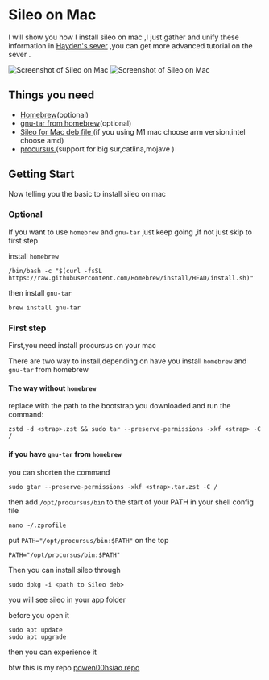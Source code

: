 # Sileo on Mac

I will show you how I install sileo on mac ,I just gather and unify these information in [Hayden's sever](https://discord.com/invite/qgqhUJsP) ,you can get more advanced tutorial on the sever .

![Screenshot of Sileo on Mac][1]
![Screenshot of Sileo on Mac][2]

## Things you need
- [Homebrew](https://brew.sh/)(optional)
- [gnu-tar from homebrew](https://formulae.brew.sh/formula/gnu-tar)(optional)
- [Sileo for Mac deb file ](https://github.com/powenn/Sileo-on-mac-/tree/main/sileo%20deb%20files) (if you using M1 mac choose arm version,intel choose amd)
- [procursus ](https://github.com/powenn/Sileo-on-mac-/tree/main/package)(support for big sur,catlina,mojave )

## Getting  Start

Now telling you the basic to install sileo on mac

### Optional

If you want to use `homebrew` and `gnu-tar` just keep going ,if not just skip to first step 

install `homebrew`
```
/bin/bash -c "$(curl -fsSL https://raw.githubusercontent.com/Homebrew/install/HEAD/install.sh)"
```
then install `gnu-tar`
```
brew install gnu-tar
```
### First step

First,you need install procursus on your mac 

There are two way to install,depending on have you install `homebrew` and `gnu-tar` from homebrew  

#### The way without `homebrew`

replace <strap> with the path to the bootstrap you downloaded and run the command: 
```
zstd -d <strap>.zst && sudo tar --preserve-permissions -xkf <strap> -C /
```
#### if you have `gnu-tar` from `homebrew` 

you can shorten the command 
```
sudo gtar --preserve-permissions -xkf <strap>.tar.zst -C /
```
then add  `/opt/procursus/bin` to the start of your PATH in your shell config file
```
nano ~/.zprofile
```
put `PATH="/opt/procursus/bin:$PATH"` on the top 
```
PATH="/opt/procursus/bin:$PATH"
```
Then you can install sileo through 
```
sudo dpkg -i <path to Sileo deb>
```
you will see sileo in your app folder

before you open it 
```
sudo apt update
sudo apt upgrade
```
then you can experience it

btw this is my repo [powen00hsiao repo](https://powenn.github.io/powen00hsiao/)

[1]: https://github.com/powenn/Sileo-on-mac-/blob/main/screenshot/01.png
[2]: https://github.com/powenn/Sileo-on-mac-/blob/main/screenshot/02.png

